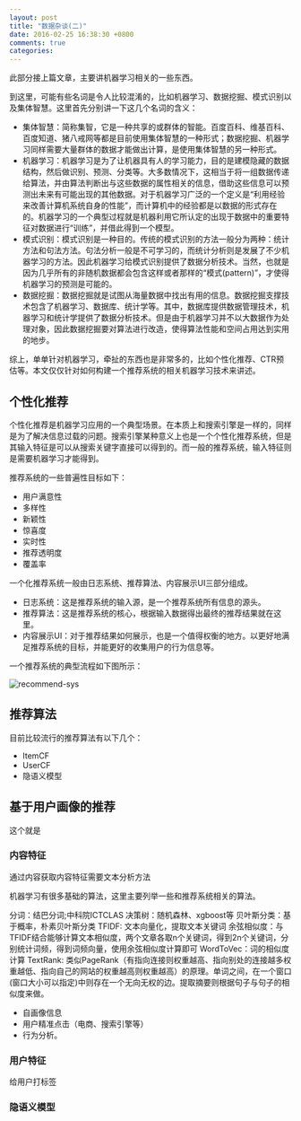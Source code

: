 ```yaml
---
layout: post
title: "数据杂谈(二)"
date: 2016-02-25 16:38:30 +0800
comments: true
categories: 
---
```


此部分接上篇文章，主要讲机器学习相关的一些东西。

到这里，可能有些名词是令人比较混淆的，比如机器学习、数据挖掘、模式识别以及集体智慧。这里首先分别讲一下这几个名词的含义：

- 集体智慧：简称集智，它是一种共享的或群体的智能。百度百科、维基百科、百度知道、猪八戒网等都是目前使用集体智慧的一种形式；数据挖掘、机器学习同样需要大量群体的数据才能做出计算，是使用集体智慧的另一种形式。
- 机器学习：机器学习是为了让机器具有人的学习能力，目的是建模隐藏的数据结构，然后做识别、预测、分类等。大多数情况下，这相当于将一组数据传递给算法，并由算法判断出与这些数据的属性相关的信息，借助这些信息可以预测出未来有可能出现的其他数据。对于机器学习广泛的一个定义是“利用经验来改善计算机系统自身的性能”，而计算机中的经验都是以数据的形式存在的。机器学习的一个典型过程就是机器利用它所认定的出现于数据中的重要特征对数据进行“训练”，并借此得到一个模型。
- 模式识别：模式识别是一种目的。传统的模式识别的方法一般分为两种：统计方法和句法方法。句法分析一般是不可学习的，而统计分析则是发展了不少机器学习的方法。因此机器学习给模式识别提供了数据分析技术。当然，也就是因为几乎所有的非随机数据都会包含这样或者那样的“模式(pattern)”，才使得机器学习的预测是可能的。
- 数据挖掘：数据挖掘就是试图从海量数据中找出有用的信息。数据挖掘支撑技术包含了机器学习、数据库、统计学等。其中，数据库提供数据管理技术，机器学习和统计学提供了数据分析技术。但是由于机器学习并不以大数据作为处理对象，因此数据挖掘要对算法进行改造，使得算法性能和空间占用达到实用的地步。

综上，单单针对机器学习，牵扯的东西也是非常多的，比如个性化推荐、CTR预估等。本文仅仅针对如何构建一个推荐系统的相关机器学习技术来讲述。

## 个性化推荐

个性化推荐是机器学习应用的一个典型场景。在本质上和搜索引擎是一样的，同样是为了解决信息过载的问题。搜索引擎某种意义上也是一个个性化推荐系统，但是其输入特征是可以从搜索关键字直接可以得到的。而一般的推荐系统，输入特征则是需要机器学习才能得到。

推荐系统的一些普遍性目标如下：

- 用户满意性
- 多样性
- 新颖性
- 惊喜度
- 实时性
- 推荐透明度
- 覆盖率

一个化推荐系统一般由日志系统、推荐算法、内容展示UI三部分组成。

- 日志系统：这是推荐系统的输入源，是一个推荐系统所有信息的源头。
- 推荐算法：这是推荐系统的核心，根据输入数据得出最终的推荐结果就在这里。
- 内容展示UI：对于推荐结果如何展示，也是一个值得权衡的地方。以更好地满足推荐系统的目标，并能更好的收集用户的行为信息等。

一个推荐系统的典型流程如下图所示：

![recommend-sys](/images/blog_images/recommeng-sys.png)

## 推荐算法

目前比较流行的推荐算法有以下几个：

- ItemCF
- UserCF
- 隐语义模型

## 基于用户画像的推荐

这个就是

### 内容特征

通过内容获取内容特征需要文本分析方法

机器学习有很多基础的算法，这里主要列举一些和推荐系统相关的算法。

分词：结巴分词;中科院ICTCLAS
决策树：随机森林、xgboost等
贝叶斯分类：基于概率，朴素贝叶斯分类
TFIDF: 文本向量化，提取文本关键词
余弦相似度：与TFIDF结合能够计算文本相似度，两个文章各取n个关键词，得到2n个关键词，分别统计词频，得到词频向量，使用余弦相似度计算即可
WordToVec：词的相似度计算
TextRank: 类似PageRank（有指向连接则权重越高、指向别处的连接越多权重越低、指向自己的网站的权重越高则权重越高）的原理。单词之间，在一个窗口(窗口大小可以指定)中则存在一个无向无权的边。提取摘要则根据句子与句子的相似度来做。

- 自画像信息
- 用户精准点击（电商、搜索引擎等）
- 行为分析。

### 用户特征

给用户打标签

### 隐语义模型